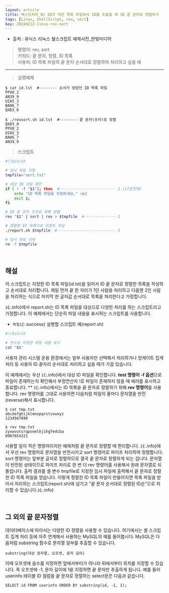 ```yaml
---
layout: article
title: 텍스트처리_01 ID가 적힌 목록 파일에서 ID를 추출할 때 ID 끝 문자로 정렬하기
tags: [Linux, ShellScript, rev, sort]
key: 20240212-linux-rev-sort
---
```


- 출처 : 유닉스 리눅스 쉘스크립트 예제사전_한빛미디어

> 명령어: rev, sort  
> 키워드: 끝 문자, 정렬, ID 목록  
> 사용처: ID 목록 파일의 끝 문자 순서대로 정렬하여 처리하고 싶을 때

--- 

> 실행예제

```
$ cat id.lst  #-------- 순서가 엉망인 ID 목록 파일
PPX0_2
AN39_9
UIA5_3
BA06_7
QXD3_0

$ ./revsort.sh id.lst  #-------- 끝 문자(숫자)로 정렬
QXD3_0
PPX0_2
UIA5_3
BA06_7
AN39_9
```

> 스크립트

```bash
#!/bin/sh

# 임시 파일 지정
tmpfile="sort.lst"

# 대상 ID 파일 확인
if [ ! -f "$1"]; then  #------------------------- 1 (if문전체)
    echo "ID 목록 파일을 지정하세요." >&2
    exit 1;
fi

# ID 끝 문자 숫자로 목록 정렬
rev "$1" | sort | rev > $tmpfile  #-------------- 2

# 정렬한 ID 목록으로 리포트 작성
./report.sh $tmpfile  #-------------------------- 3

# 임시 파일 삭제
rm -f $tmpfile
```

&nbsp;
&nbsp;
                                                
## **해설**

이 스크립트는 지정한 ID 목록 파일(id.lst)을 읽어서 ID 끝 문자로 정렬한 목록을 작성하고 순서대로 처리합니다. 제일 먼저 끝 한 자리가 1인 사람을 처리하고 다음엔 2인 사람을 처리하는 식으로 마지막 한 글자값 순서대로 목록을 처리한다고 가정합니다.

`3`{:.info}에서 report.sh는 ID 목록 파일을 대상으로 다양한 처리를 하는 스크립트라고 가정합니다. 이 예제에서는 단순히 파일 내용을 표시하는 스크립트를 사용합니다.

- `파일1`{:.success} 실행할 스크립트 예(report.sh)

```bash
#!/bin/sh

# 인수로 지정한 파일 내용 표시
cat "$1"
```

사용자 관리 시스템 운용 환경에서는 일부 사용자만 선택해서 처리하거나 앙케이트 집계 처리 등 사용자 ID 끝자리 순서대로 처리하고 싶을 때가 가끔 있습니다.

이 예제에서는 우선 `1`{:.info}에서 대상 ID 파일을 확인합니다. **test 명령어 -f 옵션**으로 파일이 존재하는지 확인해서 부정연산자 !로 파일이 존재하지 않을 때 에러를 표시하고 종료합니다.
**
`2`{:.info}에서는 ID 목록을 끝 문자로 정렬하기 위해 **rev 명령어**를 사용합니다. rev 명령어를 그대로 사용하면 다음처럼 파일의 줄마다 문자열을 반전(reverse)해서 표시합니다.

```
$ cat tmp.txt
abcdefghijklmnopqrstuvwxyz
1234567890

$ rev tmp.txt
zyxwvutsrqponmlkjihgfedcba
0987654321
```

사용할 일이 적은 명령어이지만 예제처럼 끝 문자로 정렬할 때 편리합니다. `2`{:.info}에서 우선 rev 명령어로 문자열을 반전시키고 sort 명령어로 파이프 처리하여 정렬합니다. sort 명령어는 앞부분 글자로 정렬하므로 결국 끝 문자로 정렬하게 되는 겁니다. 문자열이 반전된 상태이므로 파이프 처리로 한 번 더 rev 명령어를 사용해서 원래 문자열로 되돌립니다. 출력 결과를 셸 변수 tmpfile로 지정한 임시 파일에 출력해서 끝 문자로 정렬한 ID 목록 파일을 얻습니다. 이렇게 정렬한 ID 목록 파일이 만들어지면 목록 파일을 받아서 처리하는 스크립트(report.sh)에 넘기고 "끝 문자 순서대로 정렬된 ID순"으로 처리할 수 있습니다.`3`{:.info}


&nbsp;
&nbsp;

## **그 외의 끝 문자정렬**

데이터베이스에 따라서는 다양한 ID 정렬을 사용할 수 있습니다. 여기에서는 셸 스크립트 집계 처리 등에 자주 연계해서 사용하는 MySQL의 예를 들어봅시다. MySQL은 다음처럼 substring 함수로 문자열 일부를 추출할 수 있습니다.

```
substring(대상 문자열, 오프셋, 문자 길이)
```

이때 오프셋에 음수를 지정하면 앞에서부터가 아니라 뒤에서부터 위치를 지정할 수 있습니다. 즉 오프셋에 -1, 문자 길이에 1을 지정하면 끝 문자만 추출하게 됩니다. 예를 들어 userinfo 테이블 ID 컬럼을 끝 문자로 정렬하는 select문은 다음과 같습니다.

```
SELECT id FROM userinfo ORDER BY substring(id, -1, 1);
```